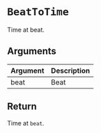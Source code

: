 # `BeatToTime`

Time at beat.

## Arguments

| Argument | Description |
| -------- | ----------- |
| beat     | Beat        |

## Return

Time at `beat`.
